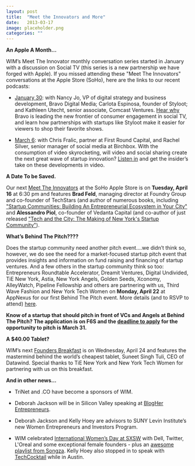 ```yaml
---
layout: post
title:  "Meet the Innovators and More"
date:   2013-03-17
image: placeholder.png
categories: ""
---
```


**An Apple A Month...**

WIM’s Meet The Innovator monthly conversation series started in January with a discussion on Social TV (this series is a new partnership we have forged with Apple). If you missed attending these "Meet The Innovators" conversations at the Apple Store (SoHo), here are the links to our recent podcasts:

* [January 30](https://itunes.apple.com/us/podcast/social-tv-meet-the-innovators/id602342208?mt=2): with Nancy Jo, VP of digital strategy and business development, Bravo Digital Media; Carlota Espinosa, founder of Styloot; and Kathleen Utecht, senior associate, Comcast Ventures. [Hear why](https://itunes.apple.com/us/podcast/social-tv-meet-the-innovators/id602342208?mt=2) Bravo is leading the new frontier of consumer engagement in social TV, and learn how partnerships with startups like Styloot make it easier for viewers to shop their favorite shows.

* [March 6](https://itunes.apple.com/us/podcast/meet-innovators-social-video/id619522872): with Chris Fralic, partner at First Round Capital, and Rachel Silver, senior manager of social media at Birchbox. With the consumption of video skyrocketing, will video and social sharing create the next great wave of startup innovation? [Listen in](https://itunes.apple.com/us/podcast/meet-innovators-social-video/id619522872) and get the insider’s take on these developments in video.
 

**A Date To be Saved.**

Our next [Meet The Innovators](http://www.eventbrite.com/e/meet-the-innovators-april-16-with-brad-feld-and-alessandro-piol-tickets-5879913981) at the SoHo Apple Store is on **Tuesday, April 16** at 6:30 pm and features **Brad Feld**, managing director at Foundry Group and co-founder of TechStars (and author of numerous books, including ["Startup Communities: Building An Entrepreneurial Ecosystem in Your City"](http://www.amazon.com/Startup-Communities-Building-Entrepreneurial-Ecosystem/dp/1118441540/ref=sr_1_cc_3?s=aps&ie=UTF8&qid=1363623416&sr=1-3-catcorr&keywords=brad+feld) and **Alessandro Piol**, co-founder of Vedanta Capital (and co-author of just released ["Tech and the City: The Making of New York's Startup Community"](http://www.amazon.com/Tech-City-Startup-Community-ebook/dp/B00BV1292Y/)). 

  
**What’s Behind The Pitch????**

Does the startup community need another pitch event....we didn’t think so, however, we do see the need for a market-focused startup pitch event that provides insights and information on fund raising and financing of startup ventures. And a few others in the startup community think so too: Entrepreneurs Roundtable Accelerator, Dreamit Ventures, Digital Undivided, TiE New York, Astia, New York Angels, Golden Seeds, Xconomy, AlleyWatch, Pipeline Fellowship and others are partnering with us, Third Wave Fashion and New York Tech Women on **Monday, April 22** at AppNexus for our first Behind The Pitch event.  More details (and to RSVP to attend) [here](http://www.eventbrite.com/e/behind-the-pitch-tickets-5552870786).

**Know of a startup that should pitch in front of VCs and Angels at Behind The Pitch? The application is on F6S and the [deadline to apply](http://www.f6s.com/behindthepitch2013) for the opportunity to pitch is March 31.**

  
**A $40.00 Tablet?**

WIM’s next [Founders Breakfast](http://www.eventbrite.com/e/founders-breakfast-april-24-edition-with-datawinds-suneet-singh-tuli-tickets-5553336178) is on Wednesday, April 24 and features the mastermind behind the world’s cheapest tablet, Suneet Singh Tuli, CEO of Datawind. Special thanks to TiE New York and New York Tech Women for partnering with us on this breakfast.

**And in other news...**

* TriNet and .CO have become a sponsors of WIM.

* Deborah Jackson will be in Silicon Valley speaking at [BlogHer Entrepreneurs]().

* Deborah Jackson and Kelly Hoey are advisors to SUNY Levin Institute’s new Women Entrepreneurs and Investors Program.

* WIM celebrated [International Women’s Day at SXSW](http://storify.com/Dell/international-women-s-day-sxswi-sxiwd) with Dell, Twitter, L'Oreal and some exceptional female founders - plus an [awesome playlist from Songza](http://songza.com/listen/international-women-s-day-sxsw-JasmineSolano/). Kelly Hoey also stopped in to speak with [TechCocktail](http://tech.co/kelly-hoey-women-innovate-mobile-2013-03) while in Austin.
